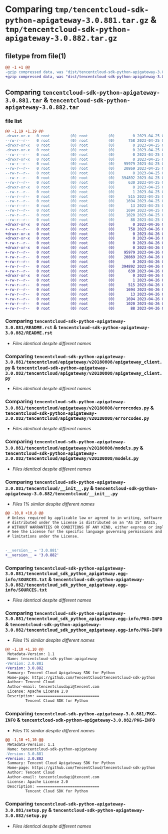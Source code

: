 # Comparing `tmp/tencentcloud-sdk-python-apigateway-3.0.881.tar.gz` & `tmp/tencentcloud-sdk-python-apigateway-3.0.882.tar.gz`

## filetype from file(1)

```diff
@@ -1 +1 @@
-gzip compressed data, was "dist/tencentcloud-sdk-python-apigateway-3.0.881.tar", last modified: Tue Apr 25 00:21:05 2023, max compression
+gzip compressed data, was "dist/tencentcloud-sdk-python-apigateway-3.0.882.tar", last modified: Wed Apr 26 02:50:32 2023, max compression
```

## Comparing `tencentcloud-sdk-python-apigateway-3.0.881.tar` & `tencentcloud-sdk-python-apigateway-3.0.882.tar`

### file list

```diff
@@ -1,19 +1,19 @@
-drwxr-xr-x   0 root         (0) root         (0)        0 2023-04-25 00:21:05.000000 tencentcloud-sdk-python-apigateway-3.0.881/
--rw-r--r--   0 root         (0) root         (0)      758 2023-04-25 00:21:04.000000 tencentcloud-sdk-python-apigateway-3.0.881/README.rst
-drwxr-xr-x   0 root         (0) root         (0)        0 2023-04-25 00:21:05.000000 tencentcloud-sdk-python-apigateway-3.0.881/tencentcloud/
-drwxr-xr-x   0 root         (0) root         (0)        0 2023-04-25 00:21:05.000000 tencentcloud-sdk-python-apigateway-3.0.881/tencentcloud/apigateway/
--rw-r--r--   0 root         (0) root         (0)        0 2023-04-25 00:21:04.000000 tencentcloud-sdk-python-apigateway-3.0.881/tencentcloud/apigateway/__init__.py
-drwxr-xr-x   0 root         (0) root         (0)        0 2023-04-25 00:21:05.000000 tencentcloud-sdk-python-apigateway-3.0.881/tencentcloud/apigateway/v20180808/
--rw-r--r--   0 root         (0) root         (0)    95979 2023-04-25 00:21:04.000000 tencentcloud-sdk-python-apigateway-3.0.881/tencentcloud/apigateway/v20180808/apigateway_client.py
--rw-r--r--   0 root         (0) root         (0)    20869 2023-04-25 00:21:04.000000 tencentcloud-sdk-python-apigateway-3.0.881/tencentcloud/apigateway/v20180808/errorcodes.py
--rw-r--r--   0 root         (0) root         (0)        0 2023-04-25 00:21:04.000000 tencentcloud-sdk-python-apigateway-3.0.881/tencentcloud/apigateway/v20180808/__init__.py
--rw-r--r--   0 root         (0) root         (0)   394892 2023-04-25 00:21:04.000000 tencentcloud-sdk-python-apigateway-3.0.881/tencentcloud/apigateway/v20180808/models.py
--rw-r--r--   0 root         (0) root         (0)      630 2023-04-25 00:21:04.000000 tencentcloud-sdk-python-apigateway-3.0.881/tencentcloud/__init__.py
-drwxr-xr-x   0 root         (0) root         (0)        0 2023-04-25 00:21:05.000000 tencentcloud-sdk-python-apigateway-3.0.881/tencentcloud_sdk_python_apigateway.egg-info/
--rw-r--r--   0 root         (0) root         (0)        1 2023-04-25 00:21:05.000000 tencentcloud-sdk-python-apigateway-3.0.881/tencentcloud_sdk_python_apigateway.egg-info/dependency_links.txt
--rw-r--r--   0 root         (0) root         (0)      515 2023-04-25 00:21:05.000000 tencentcloud-sdk-python-apigateway-3.0.881/tencentcloud_sdk_python_apigateway.egg-info/SOURCES.txt
--rw-r--r--   0 root         (0) root         (0)     1694 2023-04-25 00:21:05.000000 tencentcloud-sdk-python-apigateway-3.0.881/tencentcloud_sdk_python_apigateway.egg-info/PKG-INFO
--rw-r--r--   0 root         (0) root         (0)       13 2023-04-25 00:21:05.000000 tencentcloud-sdk-python-apigateway-3.0.881/tencentcloud_sdk_python_apigateway.egg-info/top_level.txt
--rw-r--r--   0 root         (0) root         (0)     1694 2023-04-25 00:21:05.000000 tencentcloud-sdk-python-apigateway-3.0.881/PKG-INFO
--rw-r--r--   0 root         (0) root         (0)     1020 2023-04-25 00:21:04.000000 tencentcloud-sdk-python-apigateway-3.0.881/setup.py
--rw-r--r--   0 root         (0) root         (0)       88 2023-04-25 00:21:05.000000 tencentcloud-sdk-python-apigateway-3.0.881/setup.cfg
+drwxr-xr-x   0 root         (0) root         (0)        0 2023-04-26 02:50:32.000000 tencentcloud-sdk-python-apigateway-3.0.882/
+-rw-r--r--   0 root         (0) root         (0)      758 2023-04-26 02:50:32.000000 tencentcloud-sdk-python-apigateway-3.0.882/README.rst
+drwxr-xr-x   0 root         (0) root         (0)        0 2023-04-26 02:50:32.000000 tencentcloud-sdk-python-apigateway-3.0.882/tencentcloud/
+drwxr-xr-x   0 root         (0) root         (0)        0 2023-04-26 02:50:32.000000 tencentcloud-sdk-python-apigateway-3.0.882/tencentcloud/apigateway/
+-rw-r--r--   0 root         (0) root         (0)        0 2023-04-26 02:50:32.000000 tencentcloud-sdk-python-apigateway-3.0.882/tencentcloud/apigateway/__init__.py
+drwxr-xr-x   0 root         (0) root         (0)        0 2023-04-26 02:50:32.000000 tencentcloud-sdk-python-apigateway-3.0.882/tencentcloud/apigateway/v20180808/
+-rw-r--r--   0 root         (0) root         (0)    95979 2023-04-26 02:50:32.000000 tencentcloud-sdk-python-apigateway-3.0.882/tencentcloud/apigateway/v20180808/apigateway_client.py
+-rw-r--r--   0 root         (0) root         (0)    20869 2023-04-26 02:50:32.000000 tencentcloud-sdk-python-apigateway-3.0.882/tencentcloud/apigateway/v20180808/errorcodes.py
+-rw-r--r--   0 root         (0) root         (0)        0 2023-04-26 02:50:32.000000 tencentcloud-sdk-python-apigateway-3.0.882/tencentcloud/apigateway/v20180808/__init__.py
+-rw-r--r--   0 root         (0) root         (0)   394892 2023-04-26 02:50:32.000000 tencentcloud-sdk-python-apigateway-3.0.882/tencentcloud/apigateway/v20180808/models.py
+-rw-r--r--   0 root         (0) root         (0)      630 2023-04-26 02:50:32.000000 tencentcloud-sdk-python-apigateway-3.0.882/tencentcloud/__init__.py
+drwxr-xr-x   0 root         (0) root         (0)        0 2023-04-26 02:50:32.000000 tencentcloud-sdk-python-apigateway-3.0.882/tencentcloud_sdk_python_apigateway.egg-info/
+-rw-r--r--   0 root         (0) root         (0)        1 2023-04-26 02:50:32.000000 tencentcloud-sdk-python-apigateway-3.0.882/tencentcloud_sdk_python_apigateway.egg-info/dependency_links.txt
+-rw-r--r--   0 root         (0) root         (0)      515 2023-04-26 02:50:32.000000 tencentcloud-sdk-python-apigateway-3.0.882/tencentcloud_sdk_python_apigateway.egg-info/SOURCES.txt
+-rw-r--r--   0 root         (0) root         (0)     1694 2023-04-26 02:50:32.000000 tencentcloud-sdk-python-apigateway-3.0.882/tencentcloud_sdk_python_apigateway.egg-info/PKG-INFO
+-rw-r--r--   0 root         (0) root         (0)       13 2023-04-26 02:50:32.000000 tencentcloud-sdk-python-apigateway-3.0.882/tencentcloud_sdk_python_apigateway.egg-info/top_level.txt
+-rw-r--r--   0 root         (0) root         (0)     1694 2023-04-26 02:50:32.000000 tencentcloud-sdk-python-apigateway-3.0.882/PKG-INFO
+-rw-r--r--   0 root         (0) root         (0)     1020 2023-04-26 02:50:32.000000 tencentcloud-sdk-python-apigateway-3.0.882/setup.py
+-rw-r--r--   0 root         (0) root         (0)       88 2023-04-26 02:50:32.000000 tencentcloud-sdk-python-apigateway-3.0.882/setup.cfg
```

### Comparing `tencentcloud-sdk-python-apigateway-3.0.881/README.rst` & `tencentcloud-sdk-python-apigateway-3.0.882/README.rst`

 * *Files identical despite different names*

### Comparing `tencentcloud-sdk-python-apigateway-3.0.881/tencentcloud/apigateway/v20180808/apigateway_client.py` & `tencentcloud-sdk-python-apigateway-3.0.882/tencentcloud/apigateway/v20180808/apigateway_client.py`

 * *Files identical despite different names*

### Comparing `tencentcloud-sdk-python-apigateway-3.0.881/tencentcloud/apigateway/v20180808/errorcodes.py` & `tencentcloud-sdk-python-apigateway-3.0.882/tencentcloud/apigateway/v20180808/errorcodes.py`

 * *Files identical despite different names*

### Comparing `tencentcloud-sdk-python-apigateway-3.0.881/tencentcloud/apigateway/v20180808/models.py` & `tencentcloud-sdk-python-apigateway-3.0.882/tencentcloud/apigateway/v20180808/models.py`

 * *Files identical despite different names*

### Comparing `tencentcloud-sdk-python-apigateway-3.0.881/tencentcloud/__init__.py` & `tencentcloud-sdk-python-apigateway-3.0.882/tencentcloud/__init__.py`

 * *Files 1% similar despite different names*

```diff
@@ -10,8 +10,8 @@
 # Unless required by applicable law or agreed to in writing, software
 # distributed under the License is distributed on an "AS IS" BASIS,
 # WITHOUT WARRANTIES OR CONDITIONS OF ANY KIND, either express or implied.
 # See the License for the specific language governing permissions and
 # limitations under the License.
 
 
-__version__ = '3.0.881'
+__version__ = '3.0.882'
```

### Comparing `tencentcloud-sdk-python-apigateway-3.0.881/tencentcloud_sdk_python_apigateway.egg-info/SOURCES.txt` & `tencentcloud-sdk-python-apigateway-3.0.882/tencentcloud_sdk_python_apigateway.egg-info/SOURCES.txt`

 * *Files identical despite different names*

### Comparing `tencentcloud-sdk-python-apigateway-3.0.881/tencentcloud_sdk_python_apigateway.egg-info/PKG-INFO` & `tencentcloud-sdk-python-apigateway-3.0.882/tencentcloud_sdk_python_apigateway.egg-info/PKG-INFO`

 * *Files 1% similar despite different names*

```diff
@@ -1,10 +1,10 @@
 Metadata-Version: 1.1
 Name: tencentcloud-sdk-python-apigateway
-Version: 3.0.881
+Version: 3.0.882
 Summary: Tencent Cloud Apigateway SDK for Python
 Home-page: https://github.com/TencentCloud/tencentcloud-sdk-python
 Author: Tencent Cloud
 Author-email: tencentcloudapi@tencent.com
 License: Apache License 2.0
 Description: ============================
         Tencent Cloud SDK for Python
```

### Comparing `tencentcloud-sdk-python-apigateway-3.0.881/PKG-INFO` & `tencentcloud-sdk-python-apigateway-3.0.882/PKG-INFO`

 * *Files 1% similar despite different names*

```diff
@@ -1,10 +1,10 @@
 Metadata-Version: 1.1
 Name: tencentcloud-sdk-python-apigateway
-Version: 3.0.881
+Version: 3.0.882
 Summary: Tencent Cloud Apigateway SDK for Python
 Home-page: https://github.com/TencentCloud/tencentcloud-sdk-python
 Author: Tencent Cloud
 Author-email: tencentcloudapi@tencent.com
 License: Apache License 2.0
 Description: ============================
         Tencent Cloud SDK for Python
```

### Comparing `tencentcloud-sdk-python-apigateway-3.0.881/setup.py` & `tencentcloud-sdk-python-apigateway-3.0.882/setup.py`

 * *Files identical despite different names*

